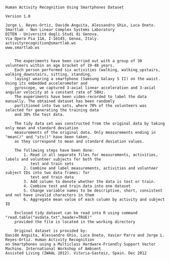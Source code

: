 	Human Activity Recognition Using Smartphones Dataset

	Version 1.0

	Jorge L. Reyes-Ortiz, Davide Anguita, Alessandro Ghio, Luca Oneto.
	Smartlab - Non Linear Complex Systems Laboratory
	DITEN - Universit‡ degli Studi di Genova.
	Via Opera Pia 11A, I-16145, Genoa, Italy.
	activityrecognition@smartlab.ws
	www.smartlab.ws


    	The experiments have been carried out with a group of 30 volunteers within an age bracket of 19-48 years. 
    	Each person performed six activities (walking, walking_upstairs, walking_downstairs, sitting, standing, 
    	laying)	wearing a smartphone (Samsung Galaxy S II) on the waist. Using its embedded accelerometer and 
    	gyroscope, we captured 3-axial linear acceleration and 3-axial angular velocity at a constant rate of 50Hz. 
    	The experiments have been video-recorded to label the data manually. The obtained dataset has been randomly 
    	partitioned into two sets, where 70% of the volunteers was selected for generating the training data 
    	and 30% the test data. 

    	The tidy data set was constructed from the original data by taking only mean and standard deviation 
    	measurements of the original data. Only measurements ending in "mean()" and "sts()" have been taken, 
    	as they correspond to mean and standard deviation values.
    
    	The following steps have been done:
        	1. Read in all separate files for measurements, activities, labels and volunteer subjects for both the 
        	   test and train sets
        	2. Combine and label measurements, activities and volunteer subject IDs into two data frames: for 
        	   test and train data
        	3. Add column to denote whether the data is test or train.
        	4. Combine test and train data into one dataset
        	5. Change variable names to be descriptive, short, consistent and not have invalid characters in them
        	6. Aggregate mean value of each column by activity and subject ID
        
    	Enclosed tidy dataset can be read into R using command "read.table("avdata.txt",header=TRUE)" 
    	provided the file is located in the working directory
        
		Original dataset is provided by:
	Davide Anguita, Alessandro Ghio, Luca Oneto, Xavier Parra and Jorge L. Reyes-Ortiz. Human Activity Recognition 
	on Smartphones using a Multiclass Hardware-Friendly Support Vector Machine. International Workshop of Ambient 
	Assisted Living (IWAAL 2012). Vitoria-Gasteiz, Spain. Dec 2012